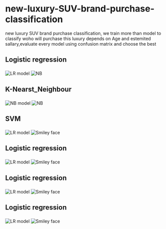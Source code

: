 # new-luxury-SUV-brand-purchase-classification
new luxury SUV brand purchase  classification, we train more than model to classify woho will purchase this luxury depends on Age and estemited sallary,evaluate every model using confusion matrix and choose the best 

 <h2>Logistic regression</h2>
 <p><img src="LR.png" alt="LR model" align="middle"> <img src="lR2.png" alt="NB" align="middle"> </p> 
 
 <h2>K-Nearst_Neighbour</h2>
 <p><img src="KNNT.png" alt="NB model" align="middle"> <img src="KNNTEST.png" alt="NB" align="middle"> </p> 
 
  <h2>SVM</h2>
 <p><img src="LR.png" alt="LR model" align="middle"> <img src="lR2.png" alt="Smiley face" align="middle"> </p> 
 
  <h2>Logistic regression</h2>
 <p><img src="LR.png" alt="LR model" align="middle"> <img src="lR2.png" alt="Smiley face" align="middle"> </p> 
 
  <h2>Logistic regression</h2>
 <p><img src="LR.png" alt="LR model" align="middle"> <img src="lR2.png" alt="Smiley face" align="middle"> </p> 
 
  <h2>Logistic regression</h2>
 <p><img src="LR.png" alt="LR model" align="middle"> <img src="lR2.png" alt="Smiley face" align="middle"> </p> 
